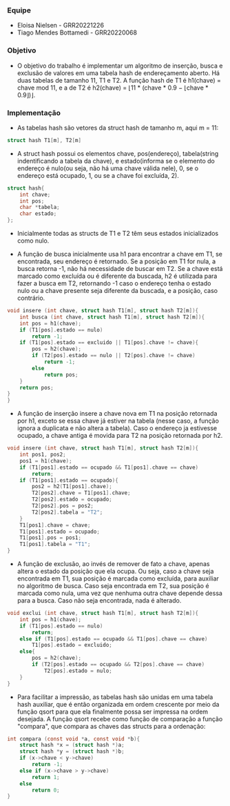 ### Equipe
- Eloisa Nielsen - GRR20221226
- Tiago Mendes Bottamedi - GRR20220068

### Objetivo

- O objetivo do trabalho é implementar um algoritmo de inserção, busca e exclusão de valores em uma tabela hash de endereçamento aberto.  Há duas tabelas de tamanho 11, T1 e T2. A função hash de T1 é h1(chave) = chave mod 11, e a de T2 é h2(chave) =  ⌊11 * (chave * 0.9 − ⌊chave * 0.9⌋)⌋.

### Implementação

- As tabelas hash são vetores da struct hash de tamanho m, aqui m = 11:
```c
struct hash T1[m], T2[m]
```
- A struct hash possui os elementos chave, pos(endereço), tabela(string indentificando a tabela da chave), e estado(informa se o elemento do endereço é nulo(ou seja, não há uma chave válida nele), 0, se o endereço está ocupado, 1, ou se a chave foi excluída, 2).

```c
struct hash{
    int chave;
    int pos;
    char *tabela;
    char estado;
};
```
- Inicialmente todas as structs de T1 e T2 têm seus estados inicializados como nulo.

- A função de busca inicialmente usa h1 para encontrar a chave em T1, se encontrada, seu endereço é retornado. Se a posição em T1 for nula, a busca retorna -1, não há necessidade de buscar em T2. Se a chave está marcado como excluída ou é diferente da buscada, h2 é utilizada para fazer a busca em T2, retornando -1 caso o endereço tenha o estado nulo ou a chave presente seja diferente da buscada, e a posição, caso contrário.
```c
void insere (int chave, struct hash T1[m], struct hash T2[m]){
    int busca (int chave, struct hash T1[m], struct hash T2[m]){
    int pos = h1(chave);
    if (T1[pos].estado == nulo)
        return -1;
    if (T1[pos].estado == excluido || T1[pos].chave != chave){
        pos = h2(chave);
        if (T2[pos].estado == nulo || T2[pos].chave != chave)
            return -1;
        else
            return pos;
    }
    return pos;
}
}
```
- A função de inserção insere a chave nova em T1 na posição retornada por h1, exceto se essa chave já estiver na tabela (nesse caso, a função ignora a duplicata e não altera a tabela). Caso o endereço ja estivesse ocupado, a chave antiga é movida para T2 na posição retornada por h2.
  

```c
void insere (int chave, struct hash T1[m], struct hash T2[m]){
    int pos1, pos2;
    pos1 = h1(chave);
    if (T1[pos1].estado == ocupado && T1[pos1].chave == chave)
        return;
    if (T1[pos1].estado == ocupado){
        pos2 = h2(T1[pos1].chave);
        T2[pos2].chave = T1[pos1].chave;
        T2[pos2].estado = ocupado;
        T2[pos2].pos = pos2;
        T2[pos2].tabela = "T2";
    }
    T1[pos1].chave = chave;
    T1[pos1].estado = ocupado;
    T1[pos1].pos = pos1;
    T1[pos1].tabela = "T1";
}
```
- A função de exclusão, ao invés de remover de fato a chave, apenas altera o estado da posição que ela ocupa. Ou seja, caso a chave seja encontrada em T1, sua posição é marcada como excluída, para auxiliar no algoritmo de busca. Caso seja encontrada em T2, sua posição é marcada como nula, uma vez que nenhuma outra chave depende dessa para a busca. Caso não seja encontrada, nada é alterado.

```c
void exclui (int chave, struct hash T1[m], struct hash T2[m]){
    int pos = h1(chave);
    if (T1[pos].estado == nulo)
        return;
    else if (T1[pos].estado == ocupado && T1[pos].chave == chave)
        T1[pos].estado = excluido;
    else{
        pos = h2(chave);
        if (T2[pos].estado == ocupado && T2[pos].chave == chave)
            T2[pos].estado = nulo;
    }
}
```
- Para facilitar a impressão, as tabelas hash são unidas em uma tabela hash auxiliar, que é então organizada em ordem crescente por meio da função qsort para que ela finalmente possa ser impressa na ordem desejada. A função qsort recebe como função de comparação a função "compara", que compara as chaves das structs para a ordenação:

```c
int compara (const void *a, const void *b){
    struct hash *x = (struct hash *)a;
    struct hash *y = (struct hash *)b;
    if (x->chave < y->chave)
        return -1;
    else if (x->chave > y->chave)
        return 1;
    else
        return 0;
}
```
